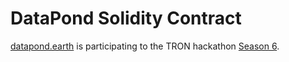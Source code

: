 # DataPond Solidity Contract

[datapond.earth](https://DataPOnd.earth) is participating to the TRON hackathon [Season 6](https://forum.trondao.org/t/d-safe-library-game-for-children-adults-and-plants/23816).



